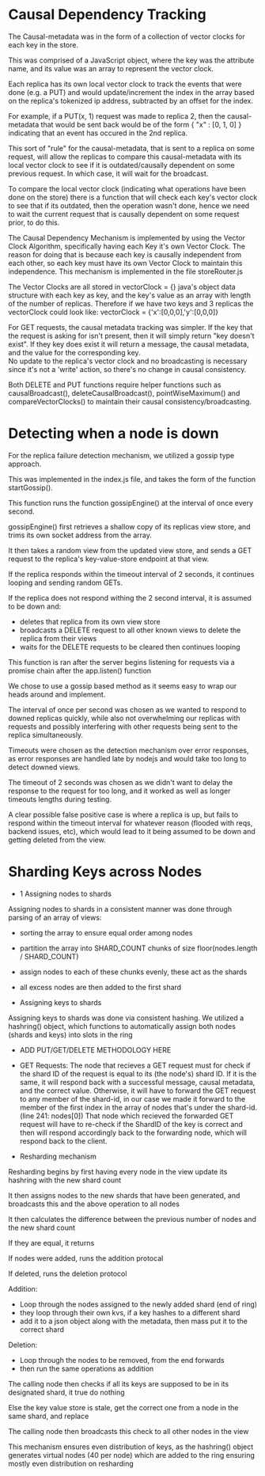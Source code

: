 # Causal Dependency Tracking

The Causal-metadata was in the form of a collection of vector clocks for each key in the store.

This was comprised of a JavaScript object, where the key was the attribute name, and its value was an array to represent the vector clock.

Each replica has its own local vector clock to track the events that were done (e.g. a PUT) and would update/increment the index in the array based on the replica's tokenized ip address, subtracted by an offset for the index.

For example, if a PUT(x, 1) request was made to replica 2, then the causal-metadata that would be sent back would be of the form { "x" : [0, 1, 0] } indicating that an event has occured in the 2nd replica.

This sort of "rule" for the causal-metadata, that is sent to a replica on some request, will allow the replicas to compare this causal-metadata with its local vector clock to see if it is outdated/causally dependent on some previous request. In which case, it will wait for the broadcast.

To compare the local vector clock (indicating what operations have been done on the store) there is a function that will check each key's vector clock to see that if its outdated, then the operation wasn't done, hence we need to wait the current request that is causally dependent on some request prior, to do this.

The Causal Dependency Mechanism is implemented by using the Vector Clock Algorithm, specifically having each Key it's own Vector Clock. The reason for doing that is because each key is causally independent from each other, so each key must have its own Vector Clock to maintain this independence. This mechanism is implemented in the file storeRouter.js 

The Vector Clocks are all stored in vectorClock = {} java's object data structure with each key as key, and the key's value as an array with length of the number of replicas. Therefore if we have two keys and 3 replicas the vectorClock could look like:
vectorClock = {'x':[0,0,0],'y':[0,0,0]} 

For GET requests, the causal metadata tracking was simpler. If the key that the request is asking for isn't present, then it will simply return "key doesn't exist". If they key does exist it will return a message, the causal metadata, and the value for the corresponding key.  
No update to the replica's vector clock and no broadcasting is necessary since it's not a 'write' action, so there's no change in causal consistency. 

Both DELETE and PUT functions require helper functions such as causalBroadcast(), deleteCausalBroadcast(), pointWiseMaximum() and compareVectorClocks()
to maintain their causal consistency/broadcasting.


# Detecting when a node is down

For the replica failure detection mechanism, we utilized a gossip type approach. 

This was implemented in the index.js file, and takes the form of the function startGossip().

This function runs the function gossipEngine() at the interval of once every second.

gossipEngine() first retrieves a shallow copy of its replicas view store, and trims its own socket address from the array.

It then takes a random view from the updated view store, and sends a GET request to the replica's key-value-store endpoint at that view.

If the replica responds within the timeout interval of 2 seconds, it continues looping and sending random GETs.

If the replica does not respond withing the 2 second interval, it is assumed to be down and:

 - deletes that replica from its own view store
 - broadcasts a DELETE request to all other known views to delete the replica from their views
 - waits for the DELETE requests to be cleared then continues looping

This function is ran after the server begins listening for requests via a promise chain after the app.listen() function

We chose to use a gossip based method as it seems easy to wrap our heads around and implement.

The interval of once per second was chosen as we wanted to respond to downed replicas quickly, while also not overwhelming our replicas with requests and possibly interfering with other requests being sent to the replica simultaneously.

Timeouts were chosen as the detection mechanism over error responses, as error responses are handled late by nodejs and would take too long to detect downed views.

The timeout of 2 seconds was chosen as we didn't want to delay the response to the request for too long, and it worked as well as longer timeouts lengths during testing.

A clear possible false positive case is where a replica is up, but fails to respond within the timeout interval for whatever reason (flooded with reqs, backend issues, etc), which would lead to it being assumed to be down and getting deleted from the view.


# Sharding Keys across Nodes

- 1 Assigning nodes to shards

Assigning nodes to shards in a consistent manner was done through parsing of an array of views:
 - sorting the array to ensure equal order among nodes
 - partition the array into SHARD_COUNT chunks of size floor(nodes.length / SHARD_COUNT)
 - assign nodes to each of these chunks evenly, these act as the shards
 - all excess nodes are then added to the first shard
 
 
- Assigning keys to shards 

Assigning keys to shards was done via consistent hashing. We utilized a hashring() object, which functions to 
automatically assign both nodes (shards and keys) into slots in the ring
- ADD PUT/GET/DELETE METHODOLOGY HERE
- GET Requests: The node that recieves a GET request must for check if the shard ID of the request is equal to its (the node's) shard ID. If it is the same, it will respond back with a successful message, causal metadata, and the correct value. Otherwise, it will have to forward the GET request to any member of the shard-id, in our case we made it forward to the member of the first index in the array of nodes that's under the shard-id. (line 241: nodes[0]) That node which recieved the forwarded GET request will have to re-check if the ShardID of the key is correct and then will respond accordingly back to the forwarding node, which will respond back to the client. 



- Resharding mechanism

Resharding begins by first having every node in the view update its hashring with the new shard count

It then assigns nodes to the new shards that have been generated, and broadcasts this and the above operation to all nodes

It then calculates the difference between the previous number of nodes and the new shard count

If they are equal, it returns

If nodes were added, runs the addition protocal

If deleted, runs the deletion protocol

Addition:

- Loop through the nodes assigned to the newly added shard (end of ring)
- they loop through their own kvs, if a key hashes to a different shard
- add it to a json object along with the metadata, then mass put it to the correct shard


Deletion:

- Loop through the nodes to be removed, from the end forwards
- then run the same operations as addition


The calling node then checks if all its keys are supposed to be in its designated shard, it true do nothing

Else the key value store is stale, get the correct one from a node in the same shard, and replace

The calling node then broadcasts this check to all other nodes in the view

This mechanism ensures even distribution of keys, as the hashring() object generates virtual nodes (40 per node) which are added to the ring
ensuring mostly even distribution on resharding



